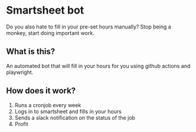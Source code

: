 # Smartsheet bot

Do you also hate to fill in your pre-set hours manually? Stop being a monkey, start doing important work.

## What is this?

An automated bot that will fill in your hours for you using github actions and playwright.

## How does it work?

1. Runs a cronjob every week
2. Logs in to smartsheet and fills in your hours
3. Sends a slack notification on the status of the job
4. Profit
